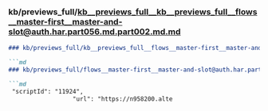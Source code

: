 ### kb/previews_full/kb__previews_full__kb__previews_full__flows__master-first__master-and-slot@auth.har.part056.md.part002.md.md

```md
### kb/previews_full/kb__previews_full__flows__master-first__master-and-slot@auth.har.part056.md.part002.md

```md
### kb/previews_full/flows__master-first__master-and-slot@auth.har.part056.md (part 002)

```md
 "scriptId": "11924",
                  "url": "https://n958200.alte
```

```

```

```
